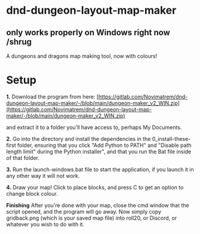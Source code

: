 # dnd-dungeon-layout-map-maker
## only works properly on Windows right now /shrug

A dungeons and dragons map making tool, now with colours!

# Setup

**1.**
Download the program from here:
[https://gitlab.com/Novimatrem/dnd-dungeon-layout-map-maker/-/blob/main/dungeon-maker_v2_WIN.zip](https://gitlab.com/Novimatrem/dnd-dungeon-layout-map-maker/-/blob/main/dungeon-maker_v2_WIN.zip)

and extract it to a folder you'll have access to, perhaps My Documents.

**2.**
Go into the directory and install the dependencies in the 0_install-these-first folder, ensuring that you click "Add Python to PATH" and "Disable path length limit" during the Python installer", and that you run the Bat file inside of that folder.

**3.**
Run the launch-windows.bat file to start the application, if you launch it in any other way it will not work.

**4.**
Draw your map! Click to place blocks, and press C to get an option to change block colour.

**Finishing**
After you're done with your map, close the cmd window that the script opened, and the program will go away.
Now simply copy gridback.png (which is your saved map file) into roll20, or Discord, or whatever you wish to do with it.
